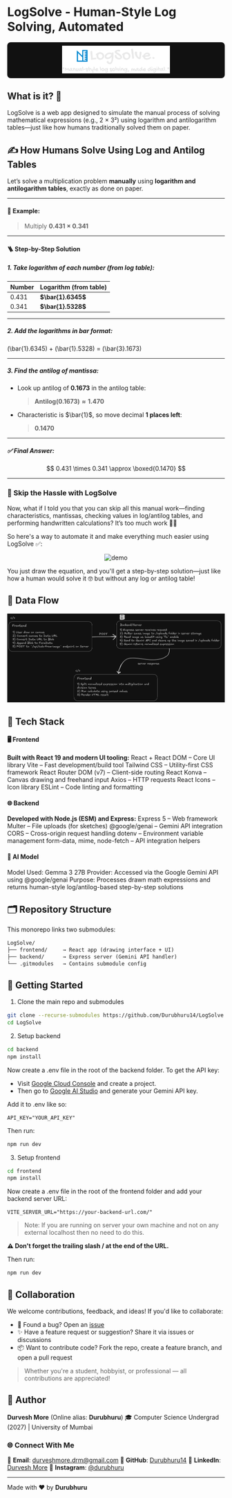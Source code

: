 # LogSolve - Human-Style Log Solving, Automated

<center style="background-color: #111111; border-radius: 0.5rem; padding: 0.5rem">
<img src="./assets//logo.svg" style="width:250px;"/>
</center>

## What is it? 🤔

LogSolve is a web app designed to simulate the manual process of solving mathematical expressions (e.g., 2 × 3²) using logarithm and antilogarithm tables—just like how humans traditionally solved them on paper.

## ✍️ How Humans Solve Using Log and Antilog Tables

Let’s solve a multiplication problem **manually** using **logarithm and antilogarithm tables**, exactly as done on paper.

---

#### 🔢 Example:

> Multiply **0.431 × 0.341**

---

#### 🪜 Step-by-Step Solution

##### 1. **Take logarithm of each number** (from log table):

| Number | Logarithm (from table) |
| ------ | ---------------------- |
| 0.431  | **$\bar{1}.6345$**     |
| 0.341  | **$\bar{1}.5328$**     |

---

##### 2. **Add the logarithms in bar format:**

\(\bar{1}.6345\) + \(\bar{1}.5328\) = \(\bar{3}.1673\)

---

##### 3. **Find the antilog of mantissa:**

- Look up antilog of **0.1673** in the antilog table:

  > **$\text{Antilog}(0.1673) \approx 1.470$**

- Characteristic is $\bar{1}$, so move decimal **1 places left**:

  > **$0.1470$**

---

##### ✅ Final Answer:

$$
0.431 \times 0.341 \approx \boxed{0.1470}
$$

---

### 🤖 Skip the Hassle with LogSolve

Now, what if I told you that you can skip all this manual work—finding characteristics, mantissas, checking values in log/antilog tables, and performing handwritten calculations? It’s too much work 😮‍💨

So here's a way to automate it and make everything much easier using LogSolve ✅:

<center>

![demo](./assets/demo.GIF)

</center>

You just draw the equation, and you'll get a step-by-step solution—just like how a human would solve it 🤓 but without any log or antilog table!

## 🤳 Data Flow

<center>

  ![data flow diagram](./assets/dataFlow.png)

</center>


## 🧰 Tech Stack

#### 🖥️ Frontend

**Built with React 19 and modern UI tooling:**
React + React DOM – Core UI library
Vite – Fast development/build tool
Tailwind CSS – Utility-first CSS framework
React Router DOM (v7) – Client-side routing
React Konva – Canvas drawing and freehand input
Axios – HTTP requests
React Icons – Icon library
ESLint – Code linting and formatting

#### 🌐 Backend

**Developed with Node.js (ESM) and Express:**
Express 5 – Web framework
Multer – File uploads (for sketches)
@google/genai – Gemini API integration
CORS – Cross-origin request handling
dotenv – Environment variable management
form-data, mime, node-fetch – API integration helpers

#### 🧠 AI Model

Model Used: Gemma 3 27B
Provider: Accessed via the Google Gemini API using @google/genai
Purpose: Processes drawn math expressions and returns human-style log/antilog-based step-by-step solutions

## 🗂️ Repository Structure

This monorepo links two submodules:

```
LogSolve/
├── frontend/     → React app (drawing interface + UI)
├── backend/      → Express server (Gemini API handler)
└── .gitmodules   → Contains submodule config
```

## 🚀 Getting Started

1. Clone the main repo and submodules

```bash
git clone --recurse-submodules https://github.com/Durubhuru14/LogSolve.git
cd LogSolve
```

2. Setup backend

```bash
cd backend
npm install
```

Now create a .env file in the root of the backend folder. To get the API key:
- Visit [Google Cloud Console](https://console.cloud.google.com) and create a project.
- Then go to [Google AI Studio](https://aistudio.google.com/) and generate your Gemini API key.

Add it to .env like so:
```env
API_KEY="YOUR_API_KEY"
```

Then run:
```bash
npm run dev
```
3. Setup frontend

```bash
cd frontend
npm install
```

Now create a .env file in the root of the frontend folder and add your backend server URL:

```
VITE_SERVER_URL="https://your-backend-url.com/"
```
> Note: If you are running on server your own machine and not on any external localhost then no need to do this.

**⚠️ Don't forget the trailing slash / at the end of the URL.**

Then run:

```bash
npm run dev
```

## 🤝 Collaboration

We welcome contributions, feedback, and ideas! If you'd like to collaborate:

- 🐛 Found a bug? Open an [issue](https://github.com/Durubhuru14/LogSolve/issues)
- ✨ Have a feature request or suggestion? Share it via issues or discussions
- 📦 Want to contribute code? Fork the repo, create a feature branch, and open a pull request

> Whether you're a student, hobbyist, or professional — all contributions are appreciated!

## 🐣 Author

**Durvesh More** (Online alias: **Durubhuru**)
🎓 Computer Science Undergrad (2027) | University of Mumbai

### 🌐 Connect With Me

📧 **Email**: [durveshmore.drm@gmail.com](mailto:durveshmore.drm@gmail.com)
🔗 **GitHub**: [Durubhuru14](https://github.com/Durubhuru14)
💼 **LinkedIn**: [Durvesh More](https://www.linkedin.com/in/durvesh-more-1016ab282)
📸 **Instagram**: [@durubhuru](https://www.instagram.com/durubhuru/)

---

Made with ❤️ by **Durubhuru**